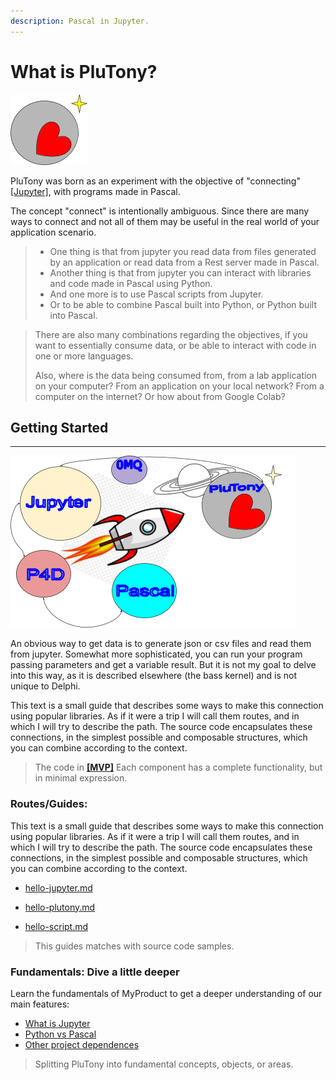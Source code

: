 ```yaml
---
description: Pascal in Jupyter.
---
```


# What is PluTony?

![](.gitbook/assets/logoply1.png)

PluTony was born as an experiment with the objective of "connecting" [\[Jupyter\]](https://jupyter.org), with programs made in Pascal.


The concept "connect" is intentionally ambiguous. Since there are many ways to connect and not all of them may be useful in the real world of your application scenario.

> * One thing is that from jupyter you read data from files generated by an application or read data from a Rest server made in Pascal.
> * Another thing is that from jupyter you can interact with libraries and code made in Pascal using Python.
> * And one more is to use Pascal scripts from Jupyter.
> * Or to be able to combine Pascal built into Python, or Python built into Pascal.

> There are also many combinations regarding the objectives, if you want to essentially consume data, or be able to interact with code in one or more languages.
>
> Also, where is the data being consumed from, from a lab application on your computer? From an application on your local network? From a computer on the internet? Or how about from Google Colab?

## Getting Started

****

![](.gitbook/assets/image5.png)

An obvious way to get data is to generate json or csv files and read them from jupyter. Somewhat more sophisticated, you can run your program passing parameters and get a variable result. But it is not my goal to delve into this way, as it is described elsewhere (the bass kernel) and is not unique to Delphi.

This text is a small guide that describes some ways to make this connection using popular libraries. As if it were a trip I will call them routes, and in which I will try to describe the path. The source code encapsulates these connections, in the simplest possible and composable structures, which you can combine according to the context.

 
> 
> The code in [**\[MVP\]**](https://en.wikipedia.org/wiki/Minimum\_viable\_product) Each component has a complete functionality, but in minimal expression.
> 

### Routes/Guides:

This text is a small guide that describes some ways to make this connection using popular libraries. As if it were a trip I will call them routes, and in which I will try to describe the path. The source code encapsulates these connections, in the simplest possible and composable structures, which you can combine according to the context.


* [hello-jupyter.md](guides/hello-jupyter.md)

* [hello-plutony.md](guides/hello-plutony.md)

* [hello-script.md](guides/hello-script.md)


> 
> This guides matches with source code samples.
> 


### Fundamentals: Dive a little deeper

Learn the fundamentals of MyProduct to get a deeper understanding of our main features:


* [What is Jupyter](fundamentals/what-is-jupyter.md)
* [Python vs Pascal](fundamentals/python-vs-pascal.md)
* [Other project dependences](fundamentals/project-dependences.md)

> 
> Splitting PluTony into fundamental concepts, objects, or areas.
> 
> 